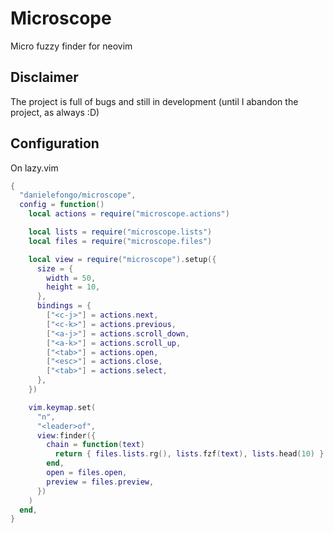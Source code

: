 # Microscope

Micro fuzzy finder for neovim

## Disclaimer

The project is full of bugs and still in development (until I abandon the project, as always :D)

## Configuration

On lazy.vim

```lua
{
  "danielefongo/microscope",
  config = function()
    local actions = require("microscope.actions")

    local lists = require("microscope.lists")
    local files = require("microscope.files")

    local view = require("microscope").setup({
      size = {
        width = 50,
        height = 10,
      },
      bindings = {
        ["<c-j>"] = actions.next,
        ["<c-k>"] = actions.previous,
        ["<a-j>"] = actions.scroll_down,
        ["<a-k>"] = actions.scroll_up,
        ["<tab>"] = actions.open,
        ["<esc>"] = actions.close,
        ["<tab>"] = actions.select,
      },
    })

    vim.keymap.set(
      "n",
      "<leader>of",
      view:finder({
        chain = function(text)
          return { files.lists.rg(), lists.fzf(text), lists.head(10) }
        end,
        open = files.open,
        preview = files.preview,
      })
    )
  end,
}
```
